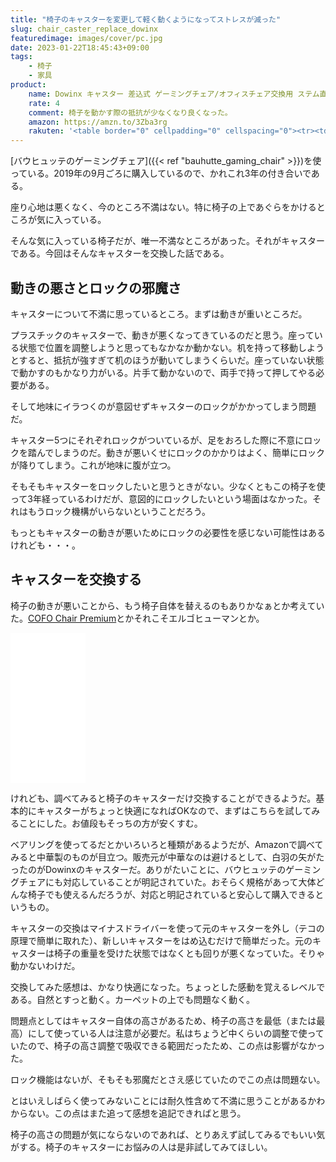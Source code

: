 ```yaml
---
title: "椅子のキャスターを変更して軽く動くようになってストレスが減った"
slug: chair_caster_replace_dowinx
featuredimage: images/cover/pc.jpg
date: 2023-01-22T18:45:43+09:00
tags:
    - 椅子
    - 家具
product:
    name: Dowinx キャスター 差込式 ゲーミングチェア/オフィスチェア交換用 ステム直径11㎜ オフィス用品 360度回転 静音 傷つけにくい ５個セット 正規品 一年無償保証付き
    rate: 4
    comment: 椅子を動かす際の抵抗が少なくなり良くなった。
    amazon: https://amzn.to/3Zba3rg
    rakuten: '<table border="0" cellpadding="0" cellspacing="0"><tr><td><div style="border:1px solid #95a5a6;border-radius:.75rem;background-color:#FFFFFF;width:504px;margin:0px;padding:5px;text-align:center;overflow:hidden;"><table><tr><td style="width:240px"><a href="https://hb.afl.rakuten.co.jp/ichiba/2f186d58.74140e97.2f186d59.fcc44e42/?pc=https%3A%2F%2Fitem.rakuten.co.jp%2Frt-dowinx%2Fdxd-001%2F&link_type=picttext&ut=eyJwYWdlIjoiaXRlbSIsInR5cGUiOiJwaWN0dGV4dCIsInNpemUiOiIyNDB4MjQwIiwibmFtIjoxLCJuYW1wIjoicmlnaHQiLCJjb20iOjEsImNvbXAiOiJkb3duIiwicHJpY2UiOjEsImJvciI6MSwiY29sIjoxLCJiYnRuIjoxLCJwcm9kIjowLCJhbXAiOmZhbHNlfQ%3D%3D" target="_blank" rel="nofollow sponsored noopener" style="word-wrap:break-word;"  ><img src="https://hbb.afl.rakuten.co.jp/hgb/2f186d58.74140e97.2f186d59.fcc44e42/?me_id=1412685&item_id=10000007&pc=https%3A%2F%2Fthumbnail.image.rakuten.co.jp%2F%400_mall%2Frt-dowinx%2Fcabinet%2F09387511%2Fimgrc0095595746.jpg%3F_ex%3D240x240&s=240x240&t=picttext" border="0" style="margin:2px" alt="[商品価格に関しましては、リンクが作成された時点と現時点で情報が変更されている場合がございます。]" title="[商品価格に関しましては、リンクが作成された時点と現時点で情報が変更されている場合がございます。]"></a></td><td style="vertical-align:top;width:248px;"><p style="font-size:12px;line-height:1.4em;text-align:left;margin:0px;padding:2px 6px;word-wrap:break-word"><a href="https://hb.afl.rakuten.co.jp/ichiba/2f186d58.74140e97.2f186d59.fcc44e42/?pc=https%3A%2F%2Fitem.rakuten.co.jp%2Frt-dowinx%2Fdxd-001%2F&link_type=picttext&ut=eyJwYWdlIjoiaXRlbSIsInR5cGUiOiJwaWN0dGV4dCIsInNpemUiOiIyNDB4MjQwIiwibmFtIjoxLCJuYW1wIjoicmlnaHQiLCJjb20iOjEsImNvbXAiOiJkb3duIiwicHJpY2UiOjEsImJvciI6MSwiY29sIjoxLCJiYnRuIjoxLCJwcm9kIjowLCJhbXAiOmZhbHNlfQ%3D%3D" target="_blank" rel="nofollow sponsored noopener" style="word-wrap:break-word;"  >＼OPENSALE‼12％OFFクーポン／Dowinx キャスター 差込式 ゲーミングチェア/オフィスチェア交換用 ステム直径11mm オフィス用品 360度回転 静音 傷つけにくい 5個セット 正規品 一年無償保証付き</a><br><span >価格：2669円（税込、送料無料)</span> <span style="color:#BBB">(2023/1/22時点)</span></p><div style="margin:10px;"><a href="https://hb.afl.rakuten.co.jp/ichiba/2f186d58.74140e97.2f186d59.fcc44e42/?pc=https%3A%2F%2Fitem.rakuten.co.jp%2Frt-dowinx%2Fdxd-001%2F&link_type=picttext&ut=eyJwYWdlIjoiaXRlbSIsInR5cGUiOiJwaWN0dGV4dCIsInNpemUiOiIyNDB4MjQwIiwibmFtIjoxLCJuYW1wIjoicmlnaHQiLCJjb20iOjEsImNvbXAiOiJkb3duIiwicHJpY2UiOjEsImJvciI6MSwiY29sIjoxLCJiYnRuIjoxLCJwcm9kIjowLCJhbXAiOmZhbHNlfQ%3D%3D" target="_blank" rel="nofollow sponsored noopener" style="word-wrap:break-word;"  ><img src="https://static.affiliate.rakuten.co.jp/makelink/rl.svg" style="float:left;max-height:27px;width:auto;margin-top:0"></a><a href="https://hb.afl.rakuten.co.jp/ichiba/2f186d58.74140e97.2f186d59.fcc44e42/?pc=https%3A%2F%2Fitem.rakuten.co.jp%2Frt-dowinx%2Fdxd-001%2F%3Fscid%3Daf_pc_bbtn&link_type=picttext&ut=eyJwYWdlIjoiaXRlbSIsInR5cGUiOiJwaWN0dGV4dCIsInNpemUiOiIyNDB4MjQwIiwibmFtIjoxLCJuYW1wIjoicmlnaHQiLCJjb20iOjEsImNvbXAiOiJkb3duIiwicHJpY2UiOjEsImJvciI6MSwiY29sIjoxLCJiYnRuIjoxLCJwcm9kIjowLCJhbXAiOmZhbHNlfQ==" target="_blank" rel="nofollow sponsored noopener" style="word-wrap:break-word;"  ><div style="float:right;width:41%;height:27px;background-color:#bf0000;color:#fff!important;font-size:12px;font-weight:500;line-height:27px;margin-left:1px;padding: 0 12px;border-radius:16px;cursor:pointer;text-align:center;">楽天で購入</div></a></div></td></tr></table></div><br><p style="color:#000000;font-size:12px;line-height:1.4em;margin:5px;word-wrap:break-word"></p></td></tr></table>'
---
```


<!-- textlint-disable -->
[バウヒュッテのゲーミングチェア]({{< ref "bauhutte_gaming_chair" >}})を使っている。2019年の9月ごろに購入しているので、かれこれ3年の付き合いである。
<!-- textlint-enable -->

座り心地は悪くなく、今のところ不満はない。特に椅子の上であぐらをかけるところが気に入っている。

そんな気に入っている椅子だが、唯一不満なところがあった。それがキャスターである。今回はそんなキャスターを交換した話である。

<!--more-->

## 動きの悪さとロックの邪魔さ

キャスターについて不満に思っているところ。まずは動きが重いところだ。

プラスチックのキャスターで、動きが悪くなってきているのだと思う。座っている状態で位置を調整しようと思ってもなかなか動かない。机を持って移動しようとすると、抵抗が強すぎて机のほうが動いてしまうくらいだ。座っていない状態で動かすのもかなり力がいる。片手て動かないので、両手で持って押してやる必要がある。

そして地味にイラつくのが意図せずキャスターのロックがかかってしまう問題だ。

キャスター5つにそれぞれロックがついているが、足をおろした際に不意にロックを踏んでしまうのだ。動きが悪いくせにロックのかかりはよく、簡単にロックが降りてしまう。これが地味に腹が立つ。

そもそもキャスターをロックしたいと思うときがない。少なくともこの椅子を使って3年経っているわけだが、意図的にロックしたいという場面はなかった。それはもうロック機構がいらないということだろう。

もっともキャスターの動きが悪いためにロックの必要性を感じない可能性はあるけれども・・・。

## キャスターを交換する

椅子の動きが悪いことから、もう椅子自体を替えるのもありかなぁとか考えていた。[COFO Chair Premium](https://cofo.jp/products/chairpremium-buy)とかそれこそエルゴヒューマンとか。

<iframe sandbox="allow-popups allow-scripts allow-modals allow-forms allow-same-origin" style="width:120px;height:240px;" marginwidth="0" marginheight="0" scrolling="no" frameborder="0" src="//rcm-fe.amazon-adsystem.com/e/cm?lt1=_blank&bc1=000000&IS2=1&bg1=FFFFFF&fc1=000000&lc1=0000FF&t=illusionspace-22&language=ja_JP&o=9&p=8&l=as4&m=amazon&f=ifr&ref=as_ss_li_til&asins=B00LHAD9G4&linkId=6202b192a09e0730ceb7e45e11137ef3"></iframe>

けれども、調べてみると椅子のキャスターだけ交換することができるようだ。基本的にキャスターがちょっと快適になればOKなので、まずはこちらを試してみることにした。お値段もそっちの方が安くすむ。

ベアリングを使ってるだとかいろいろと種類があるようだが、Amazonで調べてみると中華製のものが目立つ。販売元が中華なのは避けるとして、白羽の矢がたったのがDowinxのキャスターだ。ありがたいことに、バウヒュッテのゲーミングチェアにも対応していることが明記されていた。おそらく規格があって大体どんな椅子でも使えるんだろうが、対応と明記されていると安心して購入できるというもの。

キャスターの交換はマイナスドライバーを使って元のキャスターを外し（テコの原理で簡単に取れた）、新しいキャスターをはめ込むだけで簡単だった。元のキャスターは椅子の重量を受けた状態ではなくとも回りが悪くなっていた。そりゃ動かないわけだ。

交換してみた感想は、かなり快適になった。ちょっとした感動を覚えるレベルである。自然とすっと動く。カーペットの上でも問題なく動く。

問題点としてはキャスター自体の高さがあるため、椅子の高さを最低（または最高）にして使っている人は注意が必要だ。私はちょうど中くらいの調整で使っていたので、椅子の高さ調整で吸収できる範囲だったため、この点は影響がなかった。

ロック機能はないが、そもそも邪魔だとさえ感じていたのでこの点は問題ない。

とはいえしばらく使ってみないことには耐久性含めて不満に思うことがあるかわからない。この点はまた追って感想を追記できればと思う。

椅子の高さの問題が気にならないのであれば、とりあえず試してみるでもいい気がする。椅子のキャスターにお悩みの人は是非試してみてほしい。